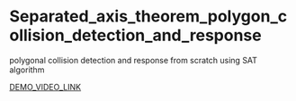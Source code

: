 # Separated_axis_theorem_polygon_collision_detection_and_response
 polygonal collision detection and response from scratch using SAT algorithm

[DEMO_VIDEO_LINK](https://github.com/rupak10987/Separated_axis_theorem_polygon_collision_detection_and_response/blob/312033f392b0b04ee58fdd5d2606fb5e5b13e9f9/src/SAT_VID2.mp4)
